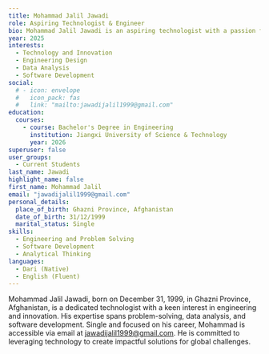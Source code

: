 ```yaml
---
title: Mohammad Jalil Jawadi
role: Aspiring Technologist & Engineer
bio: Mohammad Jalil Jawadi is an aspiring technologist with a passion for innovation and problem-solving. Born in Ghazni Province, Afghanistan, he is focused on advancing his skills and knowledge in engineering and technology.
year: 2025
interests:
  - Technology and Innovation
  - Engineering Design
  - Data Analysis
  - Software Development
social:
  # - icon: envelope
  #   icon_pack: fas
  #   link: "mailto:jawadijalil1999@gmail.com"
education:
  courses:
    - course: Bachelor's Degree in Engineering
      institution: Jiangxi University of Science & Technology
      year: 2026
superuser: false
user_groups:
  - Current Students
last_name: Jawadi
highlight_name: false
first_name: Mohammad Jalil
email: "jawadijalil1999@gmail.com"
personal_details:
  place_of_birth: Ghazni Province, Afghanistan
  date_of_birth: 31/12/1999
  marital_status: Single
skills:
  - Engineering and Problem Solving
  - Software Development
  - Analytical Thinking
languages:
  - Dari (Native)
  - English (Fluent)
---
```


Mohammad Jalil Jawadi, born on December 31, 1999, in Ghazni Province, Afghanistan, is a dedicated technologist with a keen interest in engineering and innovation. His expertise spans problem-solving, data analysis, and software development. Single and focused on his career, Mohammad is accessible via email at jawadijalil1999@gmail.com. He is committed to leveraging technology to create impactful solutions for global challenges.
